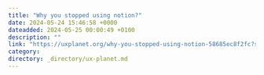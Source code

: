 ```yaml
---
title: "Why you stopped using notion?"
date: 2024-05-24 15:46:58 +0000
dateadded: 2024-05-25 00:00:49 +0100
description: ""
link: "https://uxplanet.org/why-you-stopped-using-notion-58685ec8f2fc?source=rss----819cc2aaeee0---4"
category:
directory: _directory/ux-planet.md
---
```

